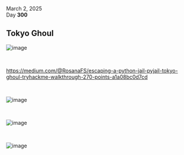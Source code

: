 March 2, 2025<br>
Day <strong>300</strong><br>

<h2>Tokyo Ghoul</h2>

![image](https://github.com/user-attachments/assets/d0874082-e05a-4607-aac9-3bc6ee3e3d43)

<br>

https://medium.com/@RosanaFS/escaping-a-python-jail-pyjail-tokyo-ghoul-tryhackme-walkthrough-270-points-a1a08bc0d7cd

<br>

![image](https://github.com/user-attachments/assets/448a04b3-b62a-460a-9c2c-5bd5276f05ce)

<br>


![image](https://github.com/user-attachments/assets/d67a115d-4613-4b84-a89b-b30d223d9946)

<br>

![image](https://github.com/user-attachments/assets/692c6a37-6c70-4433-b897-3e7ae3855a99)


